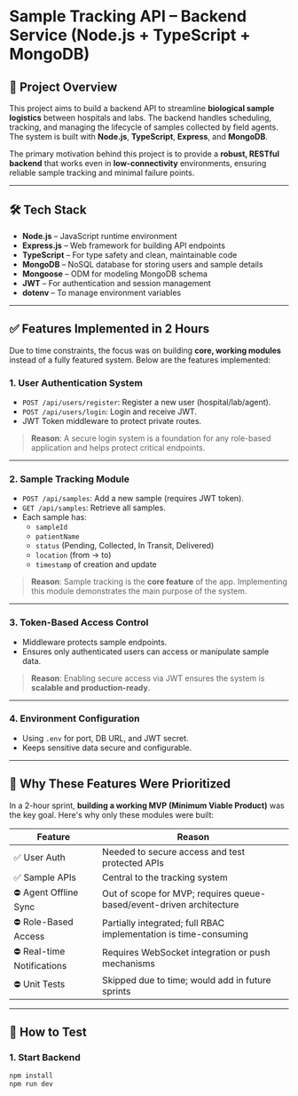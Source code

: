 # Sample Tracking API – Backend Service (Node.js + TypeScript + MongoDB)

## 🚀 Project Overview

This project aims to build a backend API to streamline **biological sample logistics** between hospitals and labs. The backend handles scheduling, tracking, and managing the lifecycle of samples collected by field agents. The system is built with **Node.js**, **TypeScript**, **Express**, and **MongoDB**.

The primary motivation behind this project is to provide a **robust, RESTful backend** that works even in **low-connectivity** environments, ensuring reliable sample tracking and minimal failure points.

---

## 🛠️ Tech Stack

- **Node.js** – JavaScript runtime environment
- **Express.js** – Web framework for building API endpoints
- **TypeScript** – For type safety and clean, maintainable code
- **MongoDB** – NoSQL database for storing users and sample details
- **Mongoose** – ODM for modeling MongoDB schema
- **JWT** – For authentication and session management
- **dotenv** – To manage environment variables

---

## ✅ Features Implemented in 2 Hours

Due to time constraints, the focus was on building **core, working modules** instead of a fully featured system. Below are the features implemented:

### 1. **User Authentication System**
- `POST /api/users/register`: Register a new user (hospital/lab/agent).
- `POST /api/users/login`: Login and receive JWT.
- JWT Token middleware to protect private routes.

> **Reason**: A secure login system is a foundation for any role-based application and helps protect critical endpoints.

---

### 2. **Sample Tracking Module**
- `POST /api/samples`: Add a new sample (requires JWT token).
- `GET /api/samples`: Retrieve all samples.
- Each sample has:
  - `sampleId`
  - `patientName`
  - `status` (Pending, Collected, In Transit, Delivered)
  - `location` (from → to)
  - `timestamp` of creation and update

> **Reason**: Sample tracking is the **core feature** of the app. Implementing this module demonstrates the main purpose of the system.

---

### 3. **Token-Based Access Control**
- Middleware protects sample endpoints.
- Ensures only authenticated users can access or manipulate sample data.

> **Reason**: Enabling secure access via JWT ensures the system is **scalable and production-ready**.

---

### 4. **Environment Configuration**
- Using `.env` for port, DB URL, and JWT secret.
- Keeps sensitive data secure and configurable.

---

## 📌 Why These Features Were Prioritized

In a 2-hour sprint, **building a working MVP (Minimum Viable Product)** was the key goal. Here's why only these modules were built:

| Feature | Reason |
|--------|--------|
| ✅ User Auth | Needed to secure access and test protected APIs |
| ✅ Sample APIs | Central to the tracking system |
| ⛔ Agent Offline Sync | Out of scope for MVP; requires queue-based/event-driven architecture |
| ⛔ Role-Based Access | Partially integrated; full RBAC implementation is time-consuming |
| ⛔ Real-time Notifications | Requires WebSocket integration or push mechanisms |
| ⛔ Unit Tests | Skipped due to time; would add in future sprints |

---

## 🧪 How to Test

### 1. Start Backend
```bash
npm install
npm run dev
